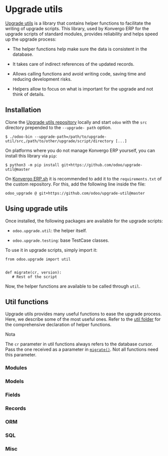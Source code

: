 # Upgrade utils

[Upgrade utils](https://github.com/odoo/upgrade-util/) is a library that
contains helper functions to facilitate the writing of upgrade scripts. This
library, used by Konvergo ERP for the upgrade scripts of standard modules, provides
reliability and helps speed up the upgrade process:

  * The helper functions help make sure the data is consistent in the database.

  * It takes care of indirect references of the updated records.

  * Allows calling functions and avoid writing code, saving time and reducing development risks.

  * Helpers allow to focus on what is important for the upgrade and not think of details.

## Installation

Clone the [Upgrade utils repository](https://github.com/odoo/upgrade-util/)
locally and start `odoo` with the `src` directory prepended to the `--upgrade-
path` option.

    
    
    $ ./odoo-bin --upgrade-path=/path/to/upgrade-util/src,/path/to/other/upgrade/script/directory [...]
    

On platforms where you do not manage Konvergo ERP yourself, you can install this
library via `pip`:

    
    
    $ python3 -m pip install git+https://github.com/odoo/upgrade-util@master
    

On [Konvergo ERP.sh](https://www.odoo.sh/) it is recommended to add it to the
`requirements.txt` of the custom repository. For this, add the following line
inside the file:

    
    
    odoo_upgrade @ git+https://github.com/odoo/upgrade-util@master
    

## Using upgrade utils

Once installed, the following packages are available for the upgrade scripts:

  * `odoo.upgrade.util`: the helper itself.

  * `odoo.upgrade.testing`: base TestCase classes.

To use it in upgrade scripts, simply import it:

    
    
    from odoo.upgrade import util
    
    
    def migrate(cr, version):
       # Rest of the script
    

Now, the helper functions are available to be called through `util`.

## Util functions

Upgrade utils provides many useful functions to ease the upgrade process.
Here, we describe some of the most useful ones. Refer to the [util
folder](https://github.com/odoo/upgrade-util/tree/master/src/util) for the
comprehensive declaration of helper functions.

<div class="alert alert-primary">
<p class="alert-title">
Nota</p><p>The <code>cr</code> parameter in util functions always refers to the database cursor. Pass the one
received as a parameter in <a href="upgrade_scripts#migrate" title="migrate"><code>migrate()</code></a>. Not all functions need this parameter.</p>
</div>

### Modules

### Models

### Fields

### Records

### ORM

### SQL

### Misc

